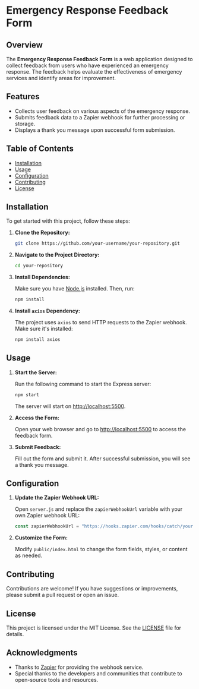 # Emergency Response Feedback Form

## Overview

The **Emergency Response Feedback Form** is a web application designed to collect feedback from users who have experienced an emergency response. The feedback helps evaluate the effectiveness of emergency services and identify areas for improvement.

## Features

- Collects user feedback on various aspects of the emergency response.
- Submits feedback data to a Zapier webhook for further processing or storage.
- Displays a thank you message upon successful form submission.

## Table of Contents

- [Installation](#installation)
- [Usage](#usage)
- [Configuration](#configuration)
- [Contributing](#contributing)
- [License](#license)

## Installation

To get started with this project, follow these steps:

1. **Clone the Repository:**

    ```bash
    git clone https://github.com/your-username/your-repository.git
    ```

2. **Navigate to the Project Directory:**

    ```bash
    cd your-repository
    ```

3. **Install Dependencies:**

    Make sure you have [Node.js](https://nodejs.org/) installed. Then, run:

    ```bash
    npm install
    ```

4. **Install `axios` Dependency:**

    The project uses `axios` to send HTTP requests to the Zapier webhook. Make sure it's installed:

    ```bash
    npm install axios
    ```

## Usage

1. **Start the Server:**

    Run the following command to start the Express server:

    ```bash
    npm start
    ```

    The server will start on [http://localhost:5500](http://localhost:5500).

2. **Access the Form:**

    Open your web browser and go to [http://localhost:5500](http://localhost:5500) to access the feedback form.

3. **Submit Feedback:**

    Fill out the form and submit it. After successful submission, you will see a thank you message.

## Configuration

1. **Update the Zapier Webhook URL:**

    Open `server.js` and replace the `zapierWebhookUrl` variable with your own Zapier webhook URL:

    ```javascript
    const zapierWebhookUrl = "https://hooks.zapier.com/hooks/catch/your-webhook-id/your-webhook-key/";
    ```

2. **Customize the Form:**

    Modify `public/index.html` to change the form fields, styles, or content as needed.

## Contributing

Contributions are welcome! If you have suggestions or improvements, please submit a pull request or open an issue.

## License

This project is licensed under the MIT License. See the [LICENSE](LICENSE) file for details.

## Acknowledgments

- Thanks to [Zapier](https://zapier.com) for providing the webhook service.
- Special thanks to the developers and communities that contribute to open-source tools and resources.

